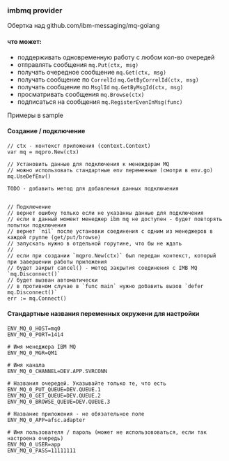 ### imbmq provider   

Обертка над github.com/ibm-messaging/mq-golang

#### что может:
- поддерживать одновременную работу с любом кол-во очередей  
- отправлять сообщения         `mq.Put(ctx, msg)` 
- получать очередное сообщение `mq.Get(ctx, msg)` 
- получать сообщение по        `CorrelId` `mq.GetByCorrelId(ctx, msg)` 
- получать сообщение по        `MsglId` `mq.GetByMsgId(ctx, msg)` 
- просматривать сообщения      `mq.Browse(ctx)`
- подписаться на сообщения     `mq.RegisterEvenInMsg(func)`

Примеры в sample  

#### Создание / подключение
```
// ctx - контекст приложения (context.Context)  
var mq = mqpro.New(ctx)

// Установить данные для подключения к менеждерам MQ
// можно использовать стандартные env переменные (смотри в env.go)
mq.UseDefEnv()

TODO - добавить метод для добавления данных подключения


// Подключение
// вернет ошибку только если не указанны данные для подключения
// если в данный момент менеджер ibm mq не доступен - будет повторять попытки подключения
// вернет `nil` после установки соединения с одним из менеджеров в каждой группе (get/put/browse)
// запускать нужно в отдельной горутине, что бы не ждать 
// 
// если при создании `mqpro.New(ctx)` был передан контекст, который при завершении работы приложения
// будет закрыт cancel() - метод закрытия соединения с IMB MQ `mq.Disconnect()` 
// будет вызван автоматически
// в противном случае в `func main` нужно добавить вызов `defer mq.Disconnect()` 
err := mq.Connect()

```



#### Стандартные названия переменных окружени для настройки
```
ENV_MQ_0_HOST=mq0
ENV_MQ_0_PORT=1414

# Имя менеджера IBM MQ
ENV_MQ_0_MGR=QM1

# Имя канала
ENV_MQ_0_CHANNEL=DEV.APP.SVRCONN

# Названия очередей. Указывайте только те, что есть
ENV_MQ_0_PUT_QUEUE=DEV.QUEUE.1
ENV_MQ_0_GET_QUEUE=DEV.QUEUE.2
ENV_MQ_0_BROWSE_QUEUE=DEV.QUEUE.3

# Название приложения - не обязательное поле
ENV_MQ_0_APP=afsc.adapter

# Имя пользователя / пароль (может не использововаться, если так настроена очередь)
ENV_MQ_0_USER=app
ENV_MQ_0_PASS=11111111
```
